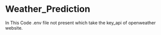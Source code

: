 ﻿# Weather_Prediction

In This Code .env file not present which take the key_api of openweather website.
